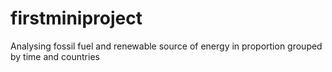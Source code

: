 # firstminiproject
Analysing fossil fuel and renewable source of energy in proportion grouped by time and countries

